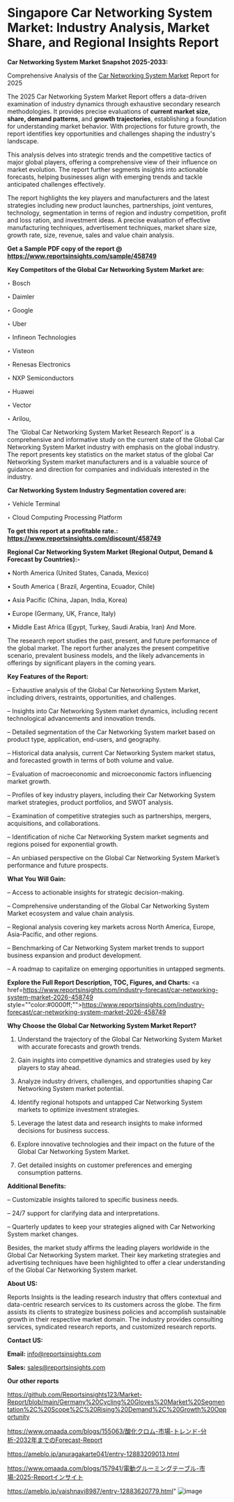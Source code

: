 # Singapore Car Networking System Market: Industry Analysis, Market Share, and Regional Insights Report

<strong>Car Networking System Market Snapshot 2025-2033:</strong>

Comprehensive Analysis of the <a href=https://www.reportsinsights.com/sample/458749>Car Networking System Market</a> Report for 2025

The 2025 Car Networking System Market Report offers a data-driven examination of industry dynamics through exhaustive secondary research methodologies. It provides precise evaluations of <strong>current market size, share, demand patterns</strong>, and <strong>growth trajectories</strong>, establishing a foundation for understanding market behavior. With projections for future growth, the report identifies key opportunities and challenges shaping the industry's landscape.

This analysis delves into strategic trends and the competitive tactics of major global players, offering a comprehensive view of their influence on market evolution. The report further segments insights into actionable forecasts, helping businesses align with emerging trends and tackle anticipated challenges effectively.

The report highlights the key players and manufacturers and the latest strategies including new product launches, partnerships, joint ventures, technology, segmentation in terms of region and industry competition, profit and loss ration, and investment ideas. A precise evaluation of effective manufacturing techniques, advertisement techniques, market share size, growth rate, size, revenue, sales and value chain analysis.

<strong>Get a Sample PDF copy of the report @ <a href=https://www.reportsinsights.com/sample/458749 style=color:#0000ff;>https://www.reportsinsights.com/sample/458749</a></strong>

<strong>Key Competitors of the Global Car Networking System Market are:</strong>

‣ Bosch

‣ Daimler

‣ Google

‣ Uber

‣ Infineon Technologies

‣ Visteon

‣ Renesas Electronics

‣ NXP Semiconductors

‣ Huawei

‣ Vector

‣ Arilou,

The ‘Global Car Networking System Market Research Report’ is a comprehensive and informative study on the current state of the Global Car Networking System Market industry with emphasis on the global industry. The report presents key statistics on the market status of the global Car Networking System market manufacturers and is a valuable source of guidance and direction for companies and individuals interested in the industry.

<strong>Car Networking System Industry Segmentation covered are:</strong>

‣ Vehicle Terminal

‣ Cloud Computing Processing Platform

<strong>To get this report at a profitable rate.: <a href=https://www.reportsinsights.com/discount/458749 style=color:#0000ff;>https://www.reportsinsights.com/discount/458749</a></strong>

<strong>Regional Car Networking System Market (Regional Output, Demand &amp; Forecast by Countries):-</strong>

• North America (United States, Canada, Mexico)

• South America ( Brazil, Argentina, Ecuador, Chile)

• Asia Pacific (China, Japan, India, Korea)

• Europe (Germany, UK, France, Italy)

• Middle East Africa (Egypt, Turkey, Saudi Arabia, Iran) And More.

The research report studies the past, present, and future performance of the global market. The report further analyzes the present competitive scenario, prevalent business models, and the likely advancements in offerings by significant players in the coming years.

<strong>Key Features of the Report:</strong>

– Exhaustive analysis of the Global Car Networking System Market, including drivers, restraints, opportunities, and challenges.

– Insights into Car Networking System market dynamics, including recent technological advancements and innovation trends.

– Detailed segmentation of the Car Networking System market based on product type, application, end-users, and geography.

– Historical data analysis, current Car Networking System market status, and forecasted growth in terms of both volume and value.

– Evaluation of macroeconomic and microeconomic factors influencing market growth.

– Profiles of key industry players, including their Car Networking System market strategies, product portfolios, and SWOT analysis.

– Examination of competitive strategies such as partnerships, mergers, acquisitions, and collaborations.

– Identification of niche Car Networking System market segments and regions poised for exponential growth.

– An unbiased perspective on the Global Car Networking System Market’s performance and future prospects.

<strong>What You Will Gain:</strong>

– Access to actionable insights for strategic decision-making.

– Comprehensive understanding of the Global Car Networking System Market ecosystem and value chain analysis.

– Regional analysis covering key markets across North America, Europe, Asia-Pacific, and other regions.

– Benchmarking of Car Networking System market trends to support business expansion and product development.

– A roadmap to capitalize on emerging opportunities in untapped segments.

<strong>Explore the Full Report Description, TOC, Figures, and Charts:</strong>
<a href=https://www.reportsinsights.com/industry-forecast/car-networking-system-market-2026-458749 style=""color:#0000ff;"">https://www.reportsinsights.com/industry-forecast/car-networking-system-market-2026-458749</a>

<strong>Why Choose the Global Car Networking System Market Report?</strong>

1. Understand the trajectory of the Global Car Networking System Market with accurate forecasts and growth trends.

2. Gain insights into competitive dynamics and strategies used by key players to stay ahead.

3. Analyze industry drivers, challenges, and opportunities shaping Car Networking System market potential.

4. Identify regional hotspots and untapped Car Networking System markets to optimize investment strategies.

5. Leverage the latest data and research insights to make informed decisions for business success.

6. Explore innovative technologies and their impact on the future of the Global Car Networking System Market.

7. Get detailed insights on customer preferences and emerging consumption patterns.

<strong>Additional Benefits:</strong>

– Customizable insights tailored to specific business needs.

– 24/7 support for clarifying data and interpretations.

– Quarterly updates to keep your strategies aligned with Car Networking System market changes.

Besides, the market study affirms the leading players worldwide in the Global Car Networking System market. Their key marketing strategies and advertising techniques have been highlighted to offer a clear understanding of the Global Car Networking System market.

<strong><strong>About US</strong>:</strong>

Reports Insights is the leading research industry that offers contextual and data-centric research services to its customers across the globe. The firm assists its clients to strategize business policies and accomplish sustainable growth in their respective market domain. The industry provides consulting services, syndicated research reports, and customized research reports.

<strong>Contact US:</strong>

<p class=><b>Email:</b> <a href=mailto:info@reportsinsights.com>info@reportsinsights.com</a></p>
<p class=><b>Sales:</b> <a href=mailto:sales@reportsinsights.com>sales@reportsinsights.com</a></p>

<strong>Our other reports</strong>

<a href=https://github.com/Reportsinsights123/Market-Report/blob/main/Germany%20Cycling%20Gloves%20Market%20Segmentation%2C%20Scope%2C%20Rising%20Demand%2C%20Growth%20Opportunity>https://github.com/Reportsinsights123/Market-Report/blob/main/Germany%20Cycling%20Gloves%20Market%20Segmentation%2C%20Scope%2C%20Rising%20Demand%2C%20Growth%20Opportunity</a>

<a href=https://www.omaada.com/blogs/155063/酸化クロム-市場-トレンド-分析-2032年までのForecast-Report>https://www.omaada.com/blogs/155063/酸化クロム-市場-トレンド-分析-2032年までのForecast-Report</a>

<a href=https://ameblo.jp/anuragakarte041/entry-12883209013.html>https://ameblo.jp/anuragakarte041/entry-12883209013.html</a>

<a href=https://www.omaada.com/blogs/157941/電動グルーミングテーブル-市場-2025-Reportインサイト>https://www.omaada.com/blogs/157941/電動グルーミングテーブル-市場-2025-Reportインサイト</a>

<a href=https://ameblo.jp/vaishnavi8987/entry-12883620779.html>https://ameblo.jp/vaishnavi8987/entry-12883620779.html</a>"
![image](https://github.com/user-attachments/assets/0e941da9-ac7f-4d39-9e25-830f18d3313a)
